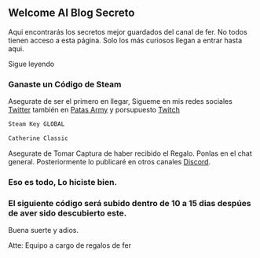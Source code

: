 ## Welcome Al Blog Secreto

Aqui encontrarás los secretos mejor guardados del canal de fer. No todos tienen acceso a esta página. Solo los más curiosos llegan a entrar hasta aqui. 

Sigue leyendo

### Ganaste un Código de Steam

Asegurate de ser el primero en llegar, Sigueme en mis redes sociales [Twitter](https://twitter.com/Fernand_Mich) también en [Patas Army](https://www.facebook.com/groups/267029784370517) y porsupuesto [Twitch](https://www.twitch.tv/fernandmich)

```markdown
Steam Key GLOBAL

Catherine Classic


```

Asegurate de Tomar Captura de haber recibido el Regalo. Ponlas en el chat general. Posteriormente lo publicaré en otros canales [Discord](https://discord.gg/MF3vypB).

### Eso es todo, Lo hiciste bien. 

### El siguiente código será subido dentro de 10 a 15 dias despúes de aver sido descubierto este.

Buena suerte y adios.

Atte: Equipo a cargo de regalos de fer


